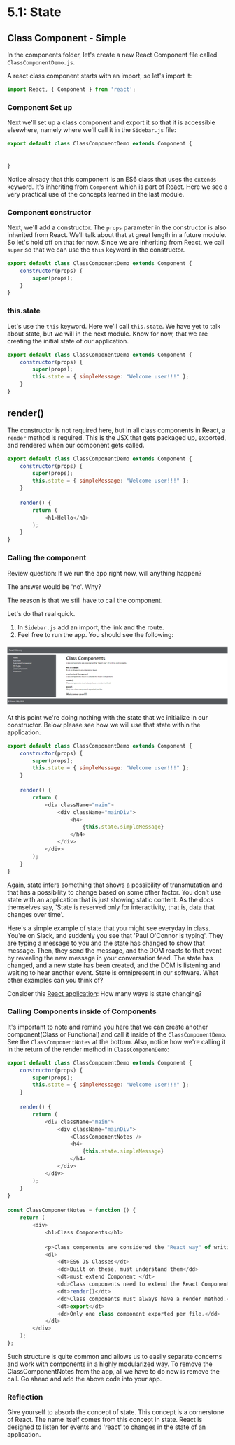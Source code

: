 # 5.1: State

## Class Component - Simple

In the components folder, let's create a new React Component file called `ClassComponentDemo.js`.

A react class component starts with an import, so let's import it:

```javascript
import React, { Component } from 'react';
```

### Component Set up

Next we'll set up a class component and export it so that it is accessible elsewhere, namely where we'll call it in the `Sidebar.js` file:

```javascript
export default class ClassComponentDemo extends Component {


}
```

Notice already that this component is an ES6 class that uses the `extends` keyword. It's inheriting from `Component` which is part of React. Here we see a very practical use of the concepts learned in the last module.

### Component constructor

Next, we'll add a constructor. The `props` parameter in the constructor is also inherited from React. We'll talk about that at great length in a future module. So let's hold off on that for now. Since we are inheriting from React, we call `super` so that we can use the `this` keyword in the constructor.

```javascript
export default class ClassComponentDemo extends Component {
    constructor(props) {
        super(props);
    }
}
```

### this.state

Let's use the `this` keyword. Here we'll call `this.state`. We have yet to talk about state, but we will in the next module. Know for now, that we are creating the initial state of our application.

```javascript
export default class ClassComponentDemo extends Component {
    constructor(props) {
        super(props);
        this.state = { simpleMessage: "Welcome user!!!" };
    }
}
```

## render\(\)

The constructor is not required here, but in all class components in React, a `render` method is required. This is the JSX that gets packaged up, exported, and rendered when our component gets called.

```javascript
export default class ClassComponentDemo extends Component {
    constructor(props) {
        super(props);
        this.state = { simpleMessage: "Welcome user!!!" };
    }

    render() {
        return (
            <h1>Hello</h1>
        );
    }
}
```

### Calling the component

Review question: If we run the app right now, will anything happen?

The answer would be 'no'. Why?

The reason is that we still have to call the component.

Let's do that real quick.

1. In `Sidebar.js` add an import, the link and the route.
2. Feel free to run the app. You should see the following:

![Welcome](../.gitbook/assets/5.1_welcome.PNG)

At this point we're doing nothing with the state that we initialize in our constructor. Below please see how we will use that state within the application.

```javascript
export default class ClassComponentDemo extends Component {
    constructor(props) {
        super(props);
        this.state = { simpleMessage: "Welcome user!!!" };
    }

    render() {
        return (
            <div className="main">
                <div className="mainDiv">
                    <h4>
                        {this.state.simpleMessage}
                    </h4>
                </div>
            </div>
        );
    }
}
```

Again, state infers something that shows a possibility of transmutation and that has a possibility to change based on some other factor. You don’t use state with an application that is just showing static content. As the docs themselves say, 'State is reserved only for interactivity, that is, data that changes over time'.

Here's a simple example of state that you might see everyday in class. You're on Slack, and suddenly you see that 'Paul O'Connor is typing'. They are typing a message to you and the state has changed to show that message. Then, they send the message, and the DOM reacts to that event by revealing the new message in your conversation feed. The state has changed, and a new state has been created, and the DOM is listening and waiting to hear another event. State is omnipresent in our software. What other examples can you think of?

Consider this [React application](https://n1k0.github.io/tinysynth/): How many ways is state changing?

### Calling Components inside of Components

It's important to note and remind you here that we can create another component\(Class or Functional\) and call it inside of the `ClassComponentDemo`. See the `ClassComponentNotes` at the bottom. Also, notice how we're calling it in the return of the render method in `ClassComponenDemo`:

```javascript
export default class ClassComponentDemo extends Component {
    constructor(props) {
        super(props);
        this.state = { simpleMessage: "Welcome user!!!" };
    }

    render() {
        return (
            <div className="main">
                <div className="mainDiv">
                    <ClassComponentNotes />
                    <h4>
                        {this.state.simpleMessage}
                    </h4>
                </div>
            </div>
        );
    }
}

const ClassComponentNotes = function () {
    return (
        <div>
            <h1>Class Components</h1>

            <p>Class components are considered the "React way" of writing components.</p>
            <dl>
                <dt>ES6 JS Classes</dt>
                <dd>Built on these, must understand them</dd>
                <dt>must extend Component </dt>
                <dd>Class components need to extend the React Component.</dd>
                <dt>render()</dt>
                <dd>Class components must always have a render method.</dd>
                <dt>export</dt>
                <dd>Only one class component exported per file.</dd>
            </dl>
        </div>
    );
};
```

Such structure is quite common and allows us to easily separate concerns and work with components in a highly modularized way. To remove the ClassComponentNotes from the app, all we have to do now is remove the call. Go ahead and add the above code into your app.

### Reflection

Give yourself to absorb the concept of state. This concept is a cornerstone of React. The name itself comes from this concept in state. React is designed to listen for events and 'react' to changes in the state of an application.

